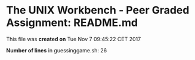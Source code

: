 # The UNIX Workbench - Peer Graded Assignment: README.md 

This file was **created on** Tue Nov 7 09:45:22 CET 2017
 
**Number of lines** in guessinggame.sh:
26
